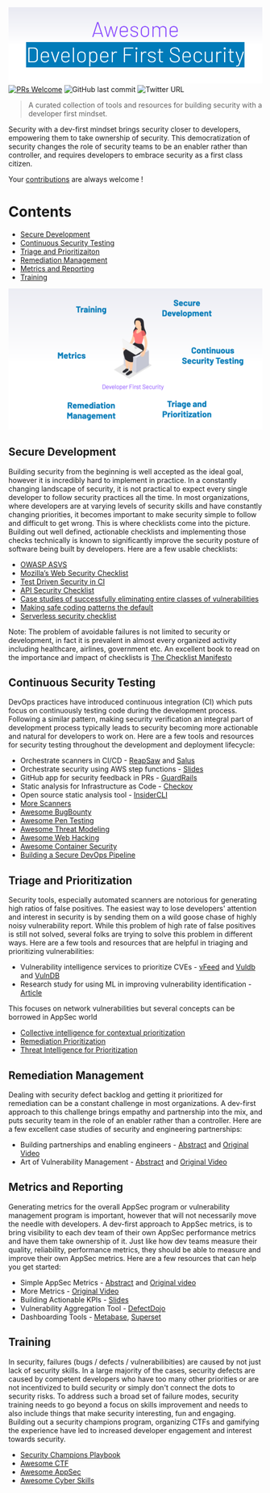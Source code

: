 
![Banner](./img/Banner.png)
 [![PRs Welcome](https://img.shields.io/badge/PRs-welcome-brightgreen.svg?style=flat-square)](http://makeapullrequest.com) ![GitHub last commit](https://img.shields.io/github/last-commit/h-parikh/awesome-dev-first-security) ![Twitter URL](https://img.shields.io/twitter/url?style=social&url=https%3A%2F%2Fgithub.com%2Fh-parikh%2Fawesome-dev-first-security%2F) 


> A curated collection of tools and resources for building security with a developer first mindset.

Security with a dev-first mindset brings security closer to developers, empowering them to take ownership of security. This democratization of security changes the role of security teams to be an enabler rather than controller, and requires developers to embrace security as a first class citizen.

Your [contributions](https://github.com/h-parikh/awesome-dev-first-security/blob/main/contributing.md/) are always welcome !

# Contents
- [Secure Development](#secure-development)
- [Continuous Security Testing](#continuous-security-testing)
- [Triage and Prioritizaiton](#triage-and-prioritization)
- [Remediation Management](#remediation-management)
- [Metrics and Reporting](#metrics-and-reporting)
- [Training](#training)

![Lifecycle](./img/Lifecycle.png)

## Secure Development
Building security from the beginning is well accepted as the ideal goal, however it is incredibly hard to implement in practice. In a constantly changing landscape of security, it is not practical to expect every single developer to follow security practices all the time. In most organizations, where developers are at varying levels of security skills and have constantly changing priorities, it becomes important to make security simple to follow and difficult to get wrong. This is where checklists come into the picture. Building out well defined, actionable checklists and implementing those checks technically is known to significantly improve the security posture of software being built by developers. Here are a few usable checklists:
- [OWASP ASVS](https://github.com/OWASP/ASVS/)
- [Mozilla’s Web Security Checklist](https://github.com/mozilla-services/websec-check/)
- [Test Driven Security in CI](https://www.youtube.com/watch?v=e2axToBYD68/)
- [API Security Checklist](https://github.com/shieldfy/API-Security-Checklist/)
- [Case studies of successfully eliminating entire classes of vulnerabilities](https://docs.google.com/presentation/d/1neDK74PT-y2zt-nOV0fN80m0TJeoBRp9iVZp8R78Jbg/edit#slide=id.g2baad2bc301217d9_10/)
- [Making safe coding patterns the default](https://www.slideshare.net/morganroman/banfootguns-devseccon-2019/)
- [Serverless security checklist](https://res.cloudinary.com/snyk/raw/upload/v1559295122/Cheat_Sheet-_10_Serverless_Security_Best_Practices.pdf)

Note: The problem of avoidable failures is not limited to security or development, in fact it is prevalent in almost every organized activity including healthcare, airlines, government etc. An excellent book to read on the importance and impact of checklists is [The Checklist Manifesto](https://amzn.com/0312430000/)

## Continuous Security Testing
DevOps practices have introduced continuous integration (CI) which puts focus on continuously testing code during the development process. Following a similar pattern, making security verification an integral part of development process typically leads to security becoming more actionable and natural for developers to work on. Here are a few tools and resources for security testing throughout the development and deployment lifecycle:
- Orchestrate scanners in CI/CD - [ReapSaw](https://github.com/dowjones/reapsaw/) and [Salus](https://github.com/coinbase/salus/)
- Orchestrate security using AWS step functions - [Slides](https://www.deepsec.net/docs/Slides/2018/Orchestrating_Security_Tooling_With_AWS_Step_Functions_Jules_Denardou_Justin_Massey.pdf/)
- GitHub app for security feedback in PRs - [GuardRails](https://github.com/apps/guardrails/)
- Static analysis for Infrastructure as Code - [Checkov](https://github.com/bridgecrewio/checkov/)
- Open source static analysis tool - [InsiderCLI](https://github.com/insidersec/insider/)
- [More Scanners](https://github.com/devsecops/awesome-devsecops#automation/)
- [Awesome BugBounty](https://github.com/djadmin/awesome-bug-bounty/)
- [Awesome Pen Testing](https://github.com/enaqx/awesome-pentest/)
- [Awesome Threat Modeling](https://github.com/redshiftzero/awesome-threat-modeling/)
- [Awesome Web Hacking](https://github.com/infoslack/awesome-web-hacking/)
- [Awesome Container Security](https://github.com/kai5263499/awesome-container-security/)
- [Building a Secure DevOps Pipeline](https://www.youtube.com/watch?v=IAzPKzwY-ks/)

## Triage and Prioritization
Security tools, especially automated scanners are notorious for generating high ratios of false positives. The easiest way to lose developers' attention and interest in security is by sending them on a wild goose chase of highly noisy vulnerability report. While this problem of high rate of false positives is still not solved, several folks are trying to solve this problem in different ways. Here are a few tools and resources that are helpful in triaging and prioritizing vulnerabilities:
- Vulnerability intelligence services to prioritize CVEs - [vFeed](https://vfeed.io/) and [Vuldb](https://vuldb.com/) and [VulnDB](https://vulndb.cyberriskanalytics.com/)
- Research study for using ML in improving vulnerability identification - [Article](http://asankhaya.github.io/pdf/Effective-Identification-of-Vulnerabilities-using-Machine-Learning.pdf/)

This focuses on network vulnerabilities but several concepts can be borrowed in AppSec world 
- [Collective intelligence for contextual prioritization](https://delvesecurity.com/contextual-prioritization-score/)
- [Remediation Prioritization](https://delvesecurity.com/re-defining-vulnerability-remediation-prioritization/)
- [Threat Intelligence for Prioritization](https://delvesecurity.com/automating-threat-intel-with-machine-learning-extracting-the-underlying-concepts-from-underground-discussions-and-osint/)

## Remediation Management
Dealing with security defect backlog and getting it prioritized for remediation can be a constant challenge in most organizations. A dev-first approach to this challenge brings empathy and partnership into the mix, and puts security team in the role of an enabler rather than a controller. Here are a few excellent case studies of security and engineering partnerships:
- Building partnerships and enabling engineers - [Abstract](https://tldrsec.com/blog/appsec-cali-2019/#a-pragmatic-approach-for-internal-security-partnerships/) and [Original Video](https://www.youtube.com/watch?v=HIdexRqjpWc/)
- Art of Vulnerability Management - [Abstract](https://tldrsec.com/blog/appsec-cali-2019/#the-art-of-vulnerability-management/) and [Original Video](https://www.youtube.com/watch?v=EkyY1q2-JBI/)

## Metrics and Reporting
Generating metrics for the overall AppSec program or vulnerability management program is important, however that will not necessarily move the needle with developers. A dev-first approach to AppSec metrics, is to bring visibility to each dev team of their own AppSec performance metrics and have them take ownership of it. Just like how dev teams measure their quality, reliability, performance metrics, they should be able to measure and improve their own AppSec metrics. Here are a few resources that can help you get started: 
- Simple AppSec Metrics - [Abstract](https://tldrsec.com/blog/data-driven-bug-bounty/) and [Original video](https://www.youtube.com/watch?v=2TWY74MgTrc/)
- More Metrics - [Original Video](https://youtu.be/BxXV1pVSMn0?t=1751/)
- Building Actionable KPIs - [Slides](https://published-prd.lanyonevents.com/published/rsaus20/sessionsFiles/18075/2020_USA20_RMG-F02_01_beating-security-inertia-with-actionable-KPIs.pdf)
- Vulnerability Aggregation Tool - [DefectDojo](https://github.com/DefectDojo/django-DefectDojo/)
- Dashboarding Tools - [Metabase](https://github.com/metabase/metabase/), [Superset](https://github.com/apache/incubator-superset/)

## Training
In security, failures (bugs / defects / vulnerabilibities) are caused by not just lack of security skills. In a large majority of the cases, security defects are caused by competent developers who have too many other priorities or are not incentivized to build security or simply don't connect the dots to security risks. To address such a broad set of failure modes, security training needs to go beyond a focus on skills improvement and needs to also include things that make security interesting, fun and engaging. Building out a security champions program, organizing CTFs and gamifying the experience have led to increased developer engagement and interest towards security.
- [Security Champions Playbook](https://github.com/c0rdis/security-champions-playbook/)
- [Awesome CTF](https://github.com/apsdehal/awesome-ctf/)
- [Awesome AppSec](https://github.com/paragonie/awesome-appsec/)
- [Awesome Cyber Skills](https://github.com/joe-shenouda/awesome-cyber-skills/)




